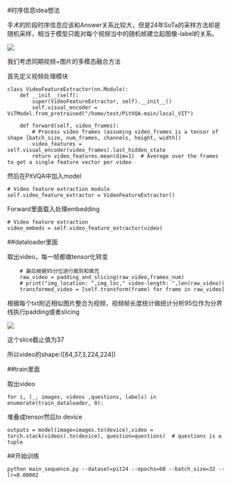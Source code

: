 #时序信息idea想法

手术的阶段时序信息应该和Answer关系比较大，但是24年SoTa的采样方法却是随机采样，相当于模型只能对每个视频当中的随机帧建立起图像-label的关系。

![](https://cdn.jsdelivr.net/gh/tj-messi/picture/20250214194544.png)

我们考虑同期视频+图片的多模态融合方法

首先定义视频处理模块

	class VideoFeatureExtractor(nn.Module):
	    def __init__(self):
	        super(VideoFeatureExtractor, self).__init__()
	        self.visual_encoder = ViTModel.from_pretrained("/home/test/PitVQA-main/local_VIT")
	
	    def forward(self, video_frames):
	        # Process video frames (assuming video_frames is a tensor of shape [batch_size, num_frames, channels, height, width])
	        video_features = self.visual_encoder(video_frames).last_hidden_state
	        return video_features.mean(dim=1)  # Average over the frames to get a single feature vector per video

然后在PitVQA中加入model

	# Video feature extraction module
    self.video_feature_extractor = VideoFeatureExtractor()

Forward里面载入处理embedding

	# Video feature extraction
    video_embeds = self.video_feature_extractor(video)


##dataloader里面

取出video，每一帧都做tensor化转变

		# 最后根据95分位进行裁剪和填充
        raw_video = padding_and_slicing(raw_video,frames_num)
        # print("img_location: ",img_loc," video-length: ",len(raw_video))
        transformed_video = [self.transform(frame) for frame in raw_video]

根据每个txt附近相似图片整合为视频，视频帧长度统计做统计分析95位作为分界线执行padding或者slicing

![](https://cdn.jsdelivr.net/gh/tj-messi/picture/text_len_summary.png)

这个slice截止值为37

所以video的shape:([64,37,3,224,224])

##train里面

取出video

	for i, (_, images, videos ,questions, labels) in enumerate(train_dataloader, 0):

堆叠成tensor然后to device

	outputs = model(image=images.to(device),video = torch.stack(videos).to(device), question=questions)  # questions is a tuple


##开始训练

	python main_sequence.py --dataset=pit24 --epochs=60 --batch_size=32 --lr=0.00002